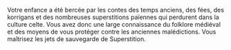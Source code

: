﻿---
id: origins_fr.md#connaissances-anciennes
name: Connaissances anciennes
---

Votre enfance a été bercée par les contes des temps anciens, des fées, des korrigans et des nombreuses superstitions païennes qui perdurent dans la culture celte. Vous avez donc une large connaissance du folklore médiéval et des moyens de vous protéger contre les anciennes malédictions. Vous maîtrisez les jets de sauvegarde de Superstition.

